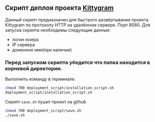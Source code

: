 ## Скрипт деплоя проекта [Kittygram](https://github.com/aleksanderstartsev1984/infra_sprint1)
Данный скрипт предназначен для быстрого развёртывания проекта Kittygram
по протоколу HTTP на удалённом сервере. Порт 8080.
Для запуска скрипта необходимы следующие данные:

- логин юзера
- IP сервера
- доменное имя(при наличии)

### Перед запуском скрипта убедится что папка находится в корневой директории.

Выполнить команду в терминале.
```sh
chmod 700 deployment_script/installation_script.sh
deployment_script/installation_script.sh
```
Скрипт `save.sh` пушит проект на github
```sh
chmod 700 deployment_script/save.sh
./save.sh
```
